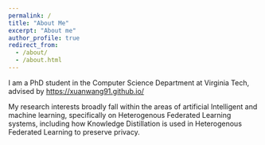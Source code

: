 ```yaml
---
permalink: /
title: "About Me"
excerpt: "About me"
author_profile: true
redirect_from: 
  - /about/
  - /about.html
---
```


I am a PhD student in the Computer Science Department at Virginia Tech, advised by https://xuanwang91.github.io/ 


My research interests broadly fall within the areas of artificial Intelligent and machine learning, specifically on Heterogenous Federated Learning systems, including how Knowledge Distillation is used in Heterogenous Federated Learning to preserve privacy.









